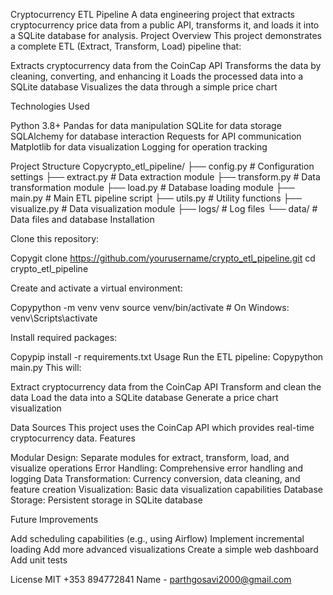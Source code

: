 Cryptocurrency ETL Pipeline
A data engineering project that extracts cryptocurrency price data from a public API, transforms it, and loads it into a SQLite database for analysis.
Project Overview
This project demonstrates a complete ETL (Extract, Transform, Load) pipeline that:

Extracts cryptocurrency data from the CoinCap API
Transforms the data by cleaning, converting, and enhancing it
Loads the processed data into a SQLite database
Visualizes the data through a simple price chart

Technologies Used

Python 3.8+
Pandas for data manipulation
SQLite for data storage
SQLAlchemy for database interaction
Requests for API communication
Matplotlib for data visualization
Logging for operation tracking

Project Structure
Copycrypto_etl_pipeline/
├── config.py          # Configuration settings
├── extract.py         # Data extraction module
├── transform.py       # Data transformation module
├── load.py            # Database loading module
├── main.py            # Main ETL pipeline script
├── utils.py           # Utility functions
├── visualize.py       # Data visualization module
├── logs/              # Log files
└── data/              # Data files and database
Installation

Clone this repository:

Copygit clone https://github.com/yourusername/crypto_etl_pipeline.git
cd crypto_etl_pipeline

Create and activate a virtual environment:

Copypython -m venv venv
source venv/bin/activate  # On Windows: venv\Scripts\activate

Install required packages:

Copypip install -r requirements.txt
Usage
Run the ETL pipeline:
Copypython main.py
This will:

Extract cryptocurrency data from the CoinCap API
Transform and clean the data
Load the data into a SQLite database
Generate a price chart visualization

Data Sources
This project uses the CoinCap API which provides real-time cryptocurrency data.
Features

Modular Design: Separate modules for extract, transform, load, and visualize operations
Error Handling: Comprehensive error handling and logging
Data Transformation: Currency conversion, data cleaning, and feature creation
Visualization: Basic data visualization capabilities
Database Storage: Persistent storage in SQLite database

Future Improvements

Add scheduling capabilities (e.g., using Airflow)
Implement incremental loading
Add more advanced visualizations
Create a simple web dashboard
Add unit tests

License
MIT
+353 894772841
Name - parthgosavi2000@gmail.com
